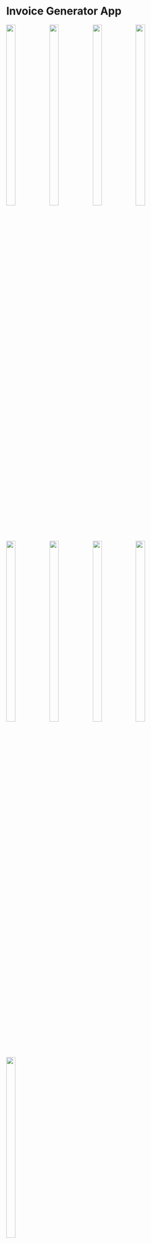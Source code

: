 # Invoice Generator App

<p>
  <img src="https://github.com/user-attachments/assets/a3e172dd-6279-4e6c-82ab-87250a01ded5"height="35%" width="22%">
   <img src="https://github.com/user-attachments/assets/61802df4-c5ae-4cbe-abcf-5c021dbc1be4"height="35%" width="22%">
    <img src="https://github.com/user-attachments/assets/b65ede0c-1e1c-4688-b7a1-ca8079c07f46"height="35%" width="22%">
     <img src="https://github.com/user-attachments/assets/0351fe5c-5dbd-4728-b14b-82cfe223b368"height="35%" width="22%">
     <img src="https://github.com/user-attachments/assets/b4806834-1add-4858-9075-eff0e187ded4"height="35%" width="22%">
     <img src="https://github.com/user-attachments/assets/77174a4e-1acc-4a2c-a5b8-2f72df5ca54a"height="35%" width="22%">
     <img src="https://github.com/user-attachments/assets/dc78a2ef-72c9-414a-af80-151c083e67c6"height="35%" width="22%">
     <img src="https://github.com/user-attachments/assets/a5b005dd-f8ba-4cfa-a3f3-6bfc32f7ec4d"height="35%" width="22%">
     <img src="https://github.com/user-attachments/assets/de55241d-8167-47a6-be86-6813b0500e0f"height="35%" width="22%">
</p>

## Description:
Streamline your supermarket’s billing process with our user-friendly Invoice Generator App, designed specifically for grocery stores. This app simplifies the creation and management of invoices, helping you save time and reduce errors.

## Key Features:

### 1. Easy-to-Use Interface:
- Intuitive design allows staff to generate invoices quickly, even with minimal training.

### 2. Customizable Templates: 
- Choose from various invoice templates tailored for supermarkets, including branding options to reflect your store’s identity.

### 3. Real-Time Inventory Integration: 
- Sync with your inventory management system to automatically update product availability and pricing, ensuring accurate billing.

### 4. Multi-Product Entry: 
- Effortlessly scan barcodes or enter multiple items at once, reducing checkout time and enhancing customer satisfaction.

### 5. Discount and Tax Calculations: 
- Automatically apply discounts, promotions, and taxes, ensuring transparent pricing for your customers.

### 6. Digital Receipts: 
- Offer customers the option to receive their invoices via email or SMS, minimizing paper waste and enhancing convenience.

### 7. Reporting and Analytics: 
- Generate detailed reports on sales, inventory, and customer preferences to help you make informed business decisions.

### 8. Customer Management: 
- Maintain a database of customer information for personalized marketing and loyalty programs.

### 9. Secure Payment Processing: 
- Integrate with popular payment gateways for seamless transactions, ensuring customer data is protected.

### 10. Multi-Language Support: 
- Cater to a diverse clientele with support for multiple languages.

## Benefits:

- Increased Efficiency: Reduce checkout times and improve the overall customer experience.
- Accurate Billing: Minimize errors with automated calculations and inventory syncing.
- Better Customer Engagement: Stay connected with customers through digital receipts and personalized offers.
- Data-Driven Insights: Utilize analytics to optimize product offerings and sales strategies.

Elevate your supermarket’s invoicing process and enhance customer satisfaction with our Invoice Generator App. Transform your billing experience today!
